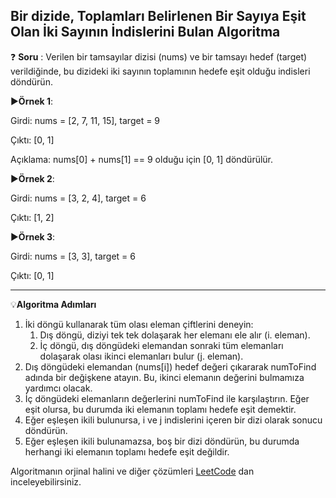## Bir dizide, Toplamları Belirlenen Bir Sayıya Eşit Olan İki Sayının İndislerini Bulan Algoritma 

:question: **Soru** : Verilen bir tamsayılar dizisi (nums) ve bir tamsayı hedef (target) verildiğinde, bu dizideki iki sayının toplamının hedefe eşit olduğu indisleri döndürün.

:arrow_forward:**Örnek 1**:

Girdi: nums = [2, 7, 11, 15], target = 9

Çıktı: [0, 1]

Açıklama: nums[0] + nums[1] == 9 olduğu için [0, 1] döndürülür.


:arrow_forward:**Örnek 2**:

Girdi: nums = [3, 2, 4], target = 6

Çıktı: [1, 2]


:arrow_forward:**Örnek 3**:

Girdi: nums = [3, 3], target = 6

Çıktı: [0, 1]

---

:bulb:**Algoritma Adımları**

1. İki döngü kullanarak tüm olası eleman çiftlerini deneyin:
   1. Dış döngü, diziyi tek tek dolaşarak her elemanı ele alır (i. eleman).
   2.  İç döngü, dış döngüdeki elemandan sonraki tüm elemanları dolaşarak olası ikinci elemanları bulur (j. eleman). 
2. Dış döngüdeki elemandan (nums[i]) hedef değeri çıkararak numToFind adında bir değişkene atayın. Bu, ikinci elemanın değerini bulmamıza yardımcı olacak.
3. İç döngüdeki elemanların değerlerini numToFind ile karşılaştırın. Eğer eşit olursa, bu durumda iki elemanın toplamı hedefe eşit demektir.
4. Eğer eşleşen ikili bulunursa, i ve j indislerini içeren bir dizi olarak sonucu döndürün.
5. Eğer eşleşen ikili bulunamazsa, boş bir dizi döndürün, bu durumda herhangi iki elemanın toplamı hedefe eşit değildir.



Algoritmanın orjinal halini ve diğer çözümleri [LeetCode](https://leetcode.com/problems/two-sum/description/) dan inceleyebilirsiniz.
